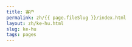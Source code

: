 ```yaml
---
title: 客户
permalink: zh/{{ page.fileSlug }}/index.html
layout: zh/ke-hu.html
slug: ke-hu
tags: pages
---
```



